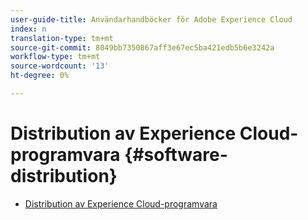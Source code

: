 ```yaml
---
user-guide-title: Användarhandböcker för Adobe Experience Cloud
index: n
translation-type: tm+mt
source-git-commit: 8049bb7350867aff3e67ec5ba421edb5b6e3242a
workflow-type: tm+mt
source-wordcount: '13'
ht-degree: 0%

---
```



# Distribution av Experience Cloud-programvara {#software-distribution}

+ [Distribution av Experience Cloud-programvara](home.md)
